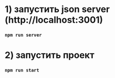 # 1) запустить json server (http://localhost:3001)
### `npm run server`
# 2) запустить проект
### `npm run start`